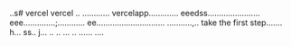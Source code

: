 ..s# vercel
vercel
..
............
vercelapp.............
eeedss.......................
eee..............;............
 ee..............................
...........,..
 take the first step.......
h...
ss..
j...
..
..
...
..
......
....
